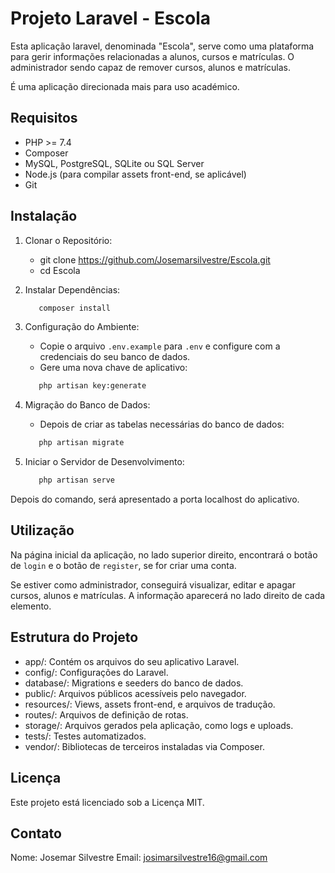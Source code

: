 # Projeto Laravel - Escola
Esta aplicação laravel, denominada "Escola", serve como uma plataforma para gerir informações relacionadas a alunos, cursos e matrículas. O administrador sendo capaz de remover cursos, alunos e matrículas.

É uma aplicação direcionada mais para uso académico.

## Requisitos
 - PHP >= 7.4
 - Composer
 - MySQL, PostgreSQL, SQLite ou SQL Server
 - Node.js (para compilar assets front-end, se aplicável)
 - Git

## Instalação
1. Clonar o Repositório:
   - git clone https://github.com/Josemarsilvestre/Escola.git
   - cd Escola

2. Instalar Dependências:
   ```bash
      composer install
   ```

3. Configuração do Ambiente:
   - Copie o arquivo `.env.example` para `.env` e configure com a credenciais do seu banco de dados.
   - Gere uma nova chave de aplicativo:
   ```bash
      php artisan key:generate
   ```

4. Migração do Banco de Dados:
   - Depois de criar as tabelas necessárias do banco de dados:
   ```bash
      php artisan migrate
   ```

5. Iniciar o Servidor de Desenvolvimento:
   ```bash
      php artisan serve
   ```

Depois do comando, será apresentado a porta localhost do aplicativo.

## Utilização
Na página inicial da aplicação, no lado superior direito, encontrará o botão de `login` e o botão de `register`, se for criar uma conta.

Se estiver como administrador, conseguirá visualizar, editar e apagar cursos, alunos e matrículas. 
A informação aparecerá no lado direito de cada elemento.

## Estrutura do Projeto
  - app/: Contém os arquivos do seu aplicativo Laravel.
  - config/: Configurações do Laravel.
  - database/: Migrations e seeders do banco de dados.
  - public/: Arquivos públicos acessíveis pelo navegador.
  - resources/: Views, assets front-end, e arquivos de tradução.
  - routes/: Arquivos de definição de rotas.
  - storage/: Arquivos gerados pela aplicação, como logs e uploads.
  - tests/: Testes automatizados.
  - vendor/: Bibliotecas de terceiros instaladas via Composer.

## Licença
Este projeto está licenciado sob a Licença MIT.

## Contato
Nome: Josemar Silvestre
Email: josimarsilvestre16@gmail.com